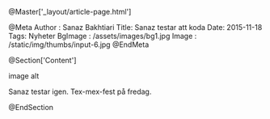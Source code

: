 @Master['_layout/article-page.html']

@Meta Author : Sanaz Bakhtiari 
Title: Sanaz testar att koda 
Date: 2015-11-18 Tags: Nyheter BgImage : /assets/images/bg1.jpg Image : /static/img/thumbs/input-6.jpg @EndMeta

@Section['Content']

image alt

Sanaz testar igen. Tex-mex-fest på fredag.

@EndSection
